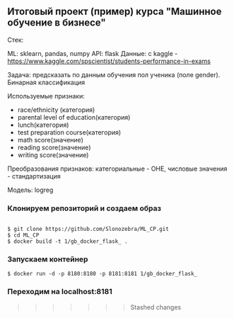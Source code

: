 ## Итоговый проект (пример) курса "Машинное обучение в бизнесе"

Стек:

ML: sklearn, pandas, numpy
API: flask
Данные: с kaggle - https://www.kaggle.com/spscientist/students-performance-in-exams

Задача: предсказать по данным обучения пол ученика (поле gender). Бинарная классификация

Используемые признаки:

- race/ethnicity (категория)
- parental level of education(категория)
- lunch(категория)
- test preparation course(категория)
- math score(значение)
- reading score(значение)
- writing score(значение)

Преобразования признаков: категориальные - OHE, числовые значения - стандартизация

Модель: logreg

### Клонируем репозиторий и создаем образ
```

$ git clone https://github.com/Slonozebra/ML_CP.git
$ cd ML_CP
$ docker build -t 1/gb_docker_flask_ .
```

### Запускаем контейнер
```
$ docker run -d -p 8180:8180 -p 8181:8181 1/gb_docker_flask_
```

### Переходим на localhost:8181
>>>>>>> Stashed changes
